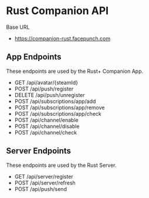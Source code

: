 # Rust Companion API

Base URL

- https://companion-rust.facepunch.com

## App Endpoints

These endpoints are used by the Rust+ Companion App.

- GET /api/avatar/{steamId}
- POST /api/push/register
- DELETE /api/push/unregister
- POST /api/subscriptions/app/add
- POST /api/subscriptions/app/remove
- POST /api/subscriptions/app/check
- POST /api/channel/enable
- POST /api/channel/disable
- POST /api/channel/check

## Server Endpoints

These endpoints are used by the Rust Server.

- GET /api/server/register
- POST /api/server/refresh
- POST /api/push/send
